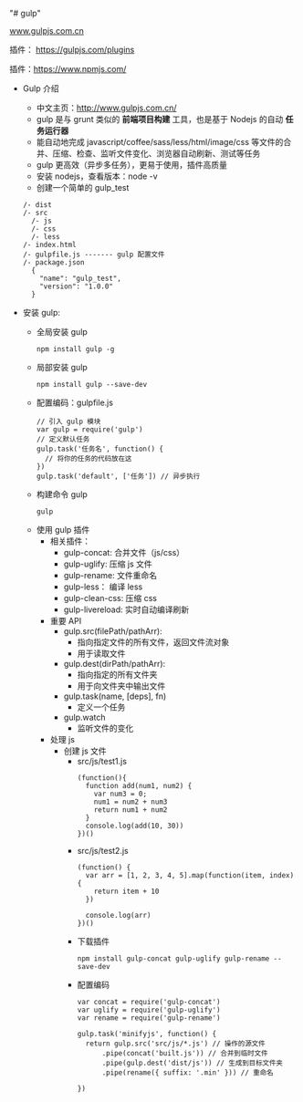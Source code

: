 "# gulp" 

www.gulpjs.com.cn

插件： https://gulpjs.com/plugins

插件：https://www.npmjs.com/

* Gulp 介绍
  * 中文主页：http://www.gulpjs.com.cn/
  * gulp 是与 grunt 类似的 **前端项目构建** 工具，也是基于 Nodejs 的自动 **任务运行器**
  * 能自动地完成 javascript/coffee/sass/less/html/image/css 等文件的合并、压缩、检查、监听文件变化、浏览器自动刷新、测试等任务
  * gulp 更高效（异步多任务），更易于使用，插件高质量
  * 安装 nodejs，查看版本：node -v
  * 创建一个简单的 gulp_test

  ```
  /- dist
  /- src
    /- js
    /- css
    /- less
  /- index.html
  /- gulpfile.js ------- gulp 配置文件
  /- package.json
    {
      "name": "gulp_test",
      "version": "1.0.0"
    }
  ```

* 安装 gulp:
  * 全局安装 gulp
    ```
    npm install gulp -g
    ```
  * 局部安装 gulp
    ```
    npm install gulp --save-dev
    ```
  * 配置编码：gulpfile.js
    ```
    // 引入 gulp 模块
    var gulp = require('gulp')
    // 定义默认任务
    gulp.task('任务名', function() {
      // 将你的任务的代码放在这
    })
    gulp.task('default', ['任务']) // 异步执行
    ```
  * 构建命令 gulp
    ```
    gulp
    ```
  * 使用 gulp 插件
    * 相关插件：
      * gulp-concat: 合并文件（js/css）
      * gulp-uglify: 压缩 js 文件
      * gulp-rename: 文件重命名
      * gulp-less： 编译 less
      * gulp-clean-css: 压缩 css
      * gulp-livereload: 实时自动编译刷新
    * 重要 API
      * gulp.src(filePath/pathArr):
        * 指向指定文件的所有文件，返回文件流对象
        * 用于读取文件
      * gulp.dest(dirPath/pathArr): 
        * 指向指定的所有文件夹
        * 用于向文件夹中输出文件
      * gulp.task(name, [deps], fn)
        * 定义一个任务
      * gulp.watch
        * 监听文件的变化
    * 处理 js
      * 创建 js 文件
        * src/js/test1.js
          ```
          (function(){
            function add(num1, num2) {
              var num3 = 0;
              num1 = num2 + num3
              return num1 + num2
            }
            console.log(add(10, 30))
          })()
          ```
        * src/js/test2.js
          ```
          (function() {
            var arr = [1, 2, 3, 4, 5].map(function(item, index) {
              return item + 10
            })

            console.log(arr)
          })()
          ```
        * 下载插件
          ```
          npm install gulp-concat gulp-uglify gulp-rename --save-dev
          ```
        * 配置编码
          ```
          var concat = require('gulp-concat')
          var uglify = require('gulp-uglify')
          var rename = require('gulp-rename')

          gulp.task('minifyjs', function() {
            return gulp.src('src/js/*.js') // 操作的源文件
                .pipe(concat('built.js')) // 合并到临时文件
                .pipe(gulp.dest('dist/js')) // 生成到目标文件夹
                .pipe(rename({ suffix: '.min' })) // 重命名

          })
          ```